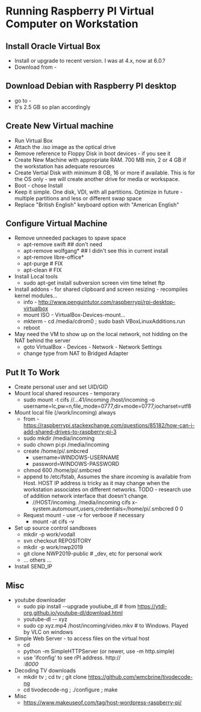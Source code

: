# Running Raspberry PI Virtual Computer on Workstation

## Install Oracle Virtual Box
* Install or upgrade to recent version.  I was at 4.x, now at 6.0.?
* Download from -

## Download Debian with Raspberry PI desktop
* go to - 
* It's 2.5 GB so plan accordingly

## Create New Virtual machine 
* Run Virtual Box
* Attach the .iso image as the optical drive
* Remove reference to Floppy Disk in boot devices - if you see it
* Create New Machine with appropriate RAM.  700 MB min, 2 or 4 GB if the workstation has adequate resources
* Create Vertial Disk with minimum 8 GB, 16 or more if available.   This is for the OS only - we will create another drive for media or workspace.
* Boot - chose Install
* Keep it simple.  One disk, VDI, with all partitions.   Optimize in future - multiple partitions and less or different swap space
* Replace "British English" keyboard option with "American English"

## Configure Virtual Machine
* Remove unneeded packages to spave space
    * apt-remove swift  ## don't need
    * apt-remove wolfgang* ## I didn't see this in current install
    * apt-remove libre-office*
    * apt-purge # FIX
    * apt-clean # FIX
* Install Local tools
   * sudo apt-get install subversion screen vim time telnet ftp
* Install addons - for shared clipboard and screen resizing - recompiles kernel modules...
   * info - http://www.penguintutor.com/raspberrypi/rpi-desktop-virtualbox
   * mount ISO - VirtualBox-Devices-mount...
   * mkterm - cd /media/cdrom0 ; sudo bash VBoxLinuxAdditions.run
   * reboot
* May need the VM to show up on the local network, not hidding on the NAT behind the server
   * goto VirtualBox - Devices - Network - Network Settings
   * change type from NAT to Bridged Adapter
   
## Put It To Work
* Create personal user and set UID/GID
* Mount local shared resources - temporary
   * sudo mount -t cifs //...41/incoming /host/incoming -o username=lc,pw=n,file_mode=0777,dir+mode=0777,iocharset=utf8
* Mount local file (/work/incoming) always
   * from - https://raspberrypi.stackexchange.com/questions/85182/how-can-i-add-shared-drives-to-raspberry-pi-3
   * sudo mkdir /media/incoming
   * sudo chown pi:pi /media/incoming
   * create /home/pi/.smbcred
       * username=WINDOWS-USERNAME
       * password=WINDOWS-PASSWORD
   * chmod 600 /home/pi/.smbcred
   * append to /etc/fstab, Assumes the share *incoming* is available from Host. HOST IP address is tricky as it may change when the workstation associates on different networks.  TODO - research use of addition network interface that doesn't change.
       * //HOST/incoming. /media/incoming cifs x-system.automount,users,credentials=/home/pi/.smbcred 0 0
   * Request mount - use -v for verbose if necessary
       * mount -at cifs -v
* Set up source control sandboxes
   * mkdir -p work/vodall
   * svn checkout REPOSITORY
   * mkdir -p work/nwp2019
   * git clone NWP2019-public  #  _dev, etc for personal work 
   * ... others ...
* Install SEND_IP

## Misc
* youtube downloader
    * sudo pip install --upgrade youtiube_dl # from https://ytdl-org.github.io/youtube-dl/download.html
    * youtube-dl -- xyz
    * sudo cp xyz.mp4 /host/incoming/video.mkv # to Windows.  Played by VLC on windows
* Simple Web Server - to access files on the virtual host
    * cd <DIR-WITH-FILES>
    * python -m SimpleHTTPServer  (or newer, use -m http.simple)
    * use 'ifconfig' to see rPI address.  http://<ADDRESS>:8000
* Decoding TV downloads
   * mkdir tv ; cd tv ; git clone https://github.com/wmcbrine/tivodecode-ng
   * cd tivodecode-ng ; ./configure ; make
* Misc
   * https://www.makeuseof.com/tag/host-wordpress-raspberry-pi/   
